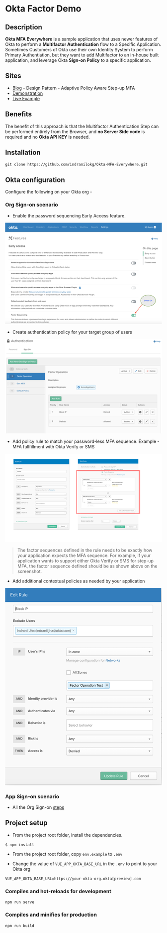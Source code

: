 # Okta Factor Demo

## Description

**Okta MFA Everywhere** is a sample application that uses newer features of Okta to perform
a **Multifactor Authentication** flow to a Specific Application. Sometimes Customers of Okta
use their own Identity System to perform Primary Authentiation, but they want to add
Multifactor to an in-house built application, and leverage Okta **Sign-on Policy** to a
specific application.

## Sites

- [Blog](https://oktablog.twisec.com/2020/05/24/policy-aware-mfa/) - Design Pattern - Adaptive Policy Aware Step-up MFA
- [Demonstration](https://www.youtube.com/watch?v=u5p0bF4Hcc0)
- [Live Example](https://oktamfaeverywhere.herokuapp.com/) 

## Benefits

The benefit of this approach is that the Multifactor Authentication Step can be performed
entirely from the Browser, and **no Server Side code** is required and no **Okta API KEY** is needed.

## Installation
```
git clone https://github.com/indranilokg/Okta-MFA-Everywhere.git
```

## Okta configuration

Configure the following on your Okta org -

### <a name="orgsignon"></a>Org Sign-on scenario

* Enable the password sequencing Early Access feature.

![Factor Sequencing feature](./public/assets/ea-features.png)

* Create authentication policy for your target group of users

![Authentication Policy](./public/assets/auth-policy.png)

* Add policy rule to match your password-less MFA sequence. Example - MFA fullfillment with Okta Verify or SMS

![Authentication Policy Rule](./public/assets/auth-policy-rule.png)

<blockquote>
The factor sequences defined in the rule needs to be exactly how your application expects the MFA sequence. For example, if your application wants to support either Okta Verify or SMS for step-up MFA, the factor sequence defined should be as shown above on the screenshot.
</blockquote>

* Add additional contextual policies as needed by your application

![Authentication Policy Rule](./public/assets/auth-policy-rule-contextual.png)


### App Sign-on scenario

* All the Org Sign-on [steps](#orgsignon)


## Project setup
* From the project root folder, install the dependencies.

```
$ npm install
```

* From the project root folder, copy `env.example` to `.env`

* Change the value of `VUE_APP_OKTA_BASE_URL` in the `.env` to point to your Okta org
```
VUE_APP_OKTA_BASE_URL=https://your-okta-org.okta[preview].com
```


### Compiles and hot-reloads for development
```
npm run serve
```

### Compiles and minifies for production
```
npm run build
```

